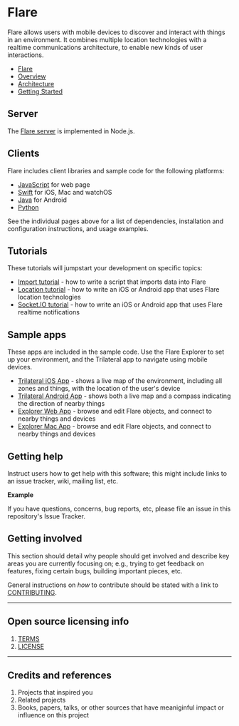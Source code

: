 # Flare

Flare allows users with mobile devices to discover and interact with things in an environment. It combines multiple location technologies with a realtime communications architecture, to enable new kinds of user interactions. 

- [Flare](http://devnet-stage.kpimdp.com/site/flare/)
- [Overview](http://devnet-stage.kpimdp.com/site/flare/discover/overview/)
- [Architecture](http://devnet-stage.kpimdp.com/site/flare/discover/architecture/)
- [Getting Started](http://devnet-stage.kpimdp.com/site/flare/discover/gettingstarted/)

## Server

The [Flare server](server/) is implemented in Node.js.

## Clients

Flare includes client libraries and sample code for the following platforms:

- [JavaScript](server/public/) for web page
- [Swift](swift/) for iOS, Mac and watchOS
- [Java](java/) for Android
- [Python](python/)

See the individual pages above for a list of dependencies, installation and configuration instructions, and usage examples.

## Tutorials

These tutorials will jumpstart your development on specific topics:

- [Import tutorial](http://devnet-stage.kpimdp.com/site/flare/learn/import-tutorial.html) - how to write a script that imports data into Flare
- [Location tutorial](http://devnet-stage.kpimdp.com/site/flare/learn/location-tutorial.html) - how to write an iOS or Android app that uses Flare location technologies
- [Socket.IO tutorial](http://devnet-stage.kpimdp.com/site/flare/learn/socketio-tutorial.html) - how to write an iOS or Android app that uses Flare realtime notifications

## Sample apps

These apps are included in the sample code. Use the Flare Explorer to set up your environment, and the Trilateral app to navigate using mobile devices.

- [Trilateral iOS App](http://devnet-stage.kpimdp.com/site/flare/learn/trilateral-ios.html) - shows a live map of the environment, including all zones and things, with the location of the user's device
- [Trilateral Android App](http://devnet-stage.kpimdp.com/site/flare/learn/trilateral-android.html) - shows both a live map and a compass indicating the direction of nearby things
- [Explorer Web App](http://devnet-stage.kpimdp.com/site/flare/learn/explorer-web.html) - browse and edit Flare objects, and connect to nearby things and devices
- [Explorer Mac App](http://devnet-stage.kpimdp.com/site/flare/learn/explorer-mac.html) - browse and edit Flare objects, and connect to nearby things and devices

## Getting help

Instruct users how to get help with this software; this might include links to an issue tracker, wiki, mailing list, etc.

**Example**

If you have questions, concerns, bug reports, etc, please file an issue in this repository's Issue Tracker.

## Getting involved

This section should detail why people should get involved and describe key areas you are
currently focusing on; e.g., trying to get feedback on features, fixing certain bugs, building
important pieces, etc.

General instructions on _how_ to contribute should be stated with a link to [CONTRIBUTING](CONTRIBUTING.md).


----

## Open source licensing info
1. [TERMS](TERMS.md)
2. [LICENSE](LICENSE)


----

## Credits and references

1. Projects that inspired you
2. Related projects
3. Books, papers, talks, or other sources that have meaniginful impact or influence on this project
